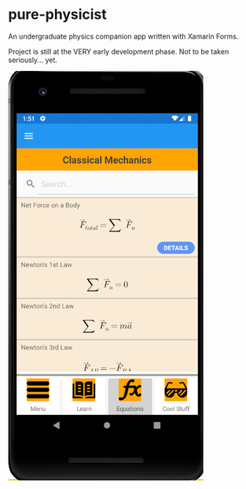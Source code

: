 # pure-physicist
An undergraduate physics companion app written with Xamarin Forms.

Project is still at the VERY early development phase. Not to be taken seriously... yet.

![PurePhysicist](https://github.com/Stuart88/pure-physicist/blob/master/PurePhysicist/Screenshots/Equations.png?raw=true)
